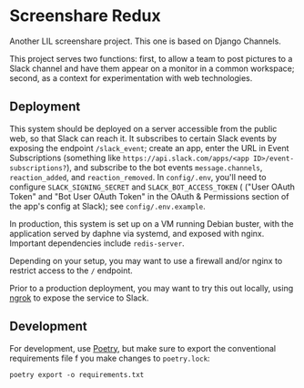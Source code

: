 Screenshare Redux
=================

Another LIL screenshare project. This one is based on Django Channels.

This project serves two functions: first, to allow a team to post
pictures to a Slack channel and have them appear on a monitor in a
common workspace; second, as a context for experimentation with web
technologies.

Deployment
----------

This system should be deployed on a server accessible from the public
web, so that Slack can reach it. It subscribes to certain Slack events
by exposing the endpoint `/slack_event`; create an app, enter the URL
in Event Subscriptions (something like `https://api.slack.com/apps/<app
ID>/event-subscriptions?`), and subscribe to the bot events
`message.channels`, `reaction_added`, and `reaction_removed`. In
`config/.env`, you'll need to configure `SLACK_SIGNING_SECRET` and
`SLACK_BOT_ACCESS_TOKEN` ( ("User OAuth Token" and "Bot User OAuth
Token" in the OAuth & Permissions section of the app's config at
Slack); see `config/.env.example`.

In production, this system is set up on a VM running Debian buster,
with the application served by daphne via systemd, and exposed with
nginx. Important dependencies include `redis-server`.

Depending on your setup, you may want to use a firewall and/or nginx
to restrict access to the `/` endpoint.

Prior to a production deployment, you may want to try this out
locally, using [ngrok](https://ngrok.com/) to expose the service to
Slack.

Development
-----------

For development, use [Poetry](https://python-poetry.org/), but make
sure to export the conventional requirements file f you make changes
to `poetry.lock`:

    poetry export -o requirements.txt
